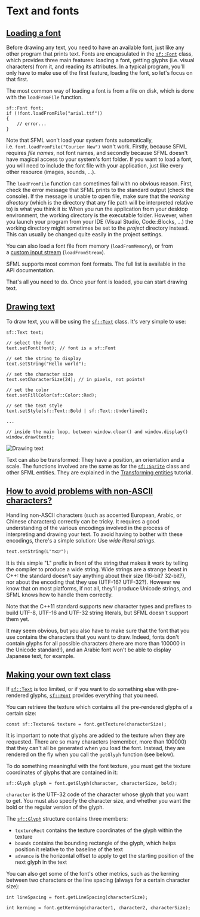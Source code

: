 # Text and fonts

## [Loading a font](https://www.sfml-dev.org/tutorials/2.6/graphics-text.php#loading-a-font)[](https://www.sfml-dev.org/tutorials/2.6/graphics-text.php#top "Top of the page")

Before drawing any text, you need to have an available font, just like any other program that prints text. Fonts are encapsulated in the [`sf::Font`](https://www.sfml-dev.org/documentation/2.6.0/classsf_1_1Font.php "sf::Font documentation") class, which provides three main features: loading a font, getting glyphs (i.e. visual characters) from it, and reading its attributes. In a typical program, you'll only have to make use of the first feature, loading the font, so let's focus on that first.

The most common way of loading a font is from a file on disk, which is done with the `loadFromFile` function.

```
sf::Font font;
if (!font.loadFromFile("arial.ttf"))
{
    // error...
}
```

Note that SFML won't load your system fonts automatically, i.e. `font.loadFromFile("Courier New")` won't work. Firstly, because SFML requires _file names_, not font names, and secondly because SFML doesn't have magical access to your system's font folder. If you want to load a font, you will need to include the font file with your application, just like every other resource (images, sounds, ...).

The `loadFromFile` function can sometimes fail with no obvious reason. First, check the error message that SFML prints to the standard output (check the console). If the message is unable to open file, make sure that the _working directory_ (which is the directory that any file path will be interpreted relative to) is what you think it is: When you run the application from your desktop environment, the working directory is the executable folder. However, when you launch your program from your IDE (Visual Studio, Code::Blocks, ...) the working directory might sometimes be set to the _project_ directory instead. This can usually be changed quite easily in the project settings.

You can also load a font file from memory (`loadFromMemory`), or from a [custom input stream](https://www.sfml-dev.org/tutorials/2.6/system-stream.php "Input streams tutorial") (`loadFromStream`).

SFML supports most common font formats. The full list is available in the API documentation.

That's all you need to do. Once your font is loaded, you can start drawing text.

## [Drawing text](https://www.sfml-dev.org/tutorials/2.6/graphics-text.php#drawing-text)[](https://www.sfml-dev.org/tutorials/2.6/graphics-text.php#top "Top of the page")

To draw text, you will be using the [`sf::Text`](https://www.sfml-dev.org/documentation/2.6.0/classsf_1_1Text.php "sf::Text documentation") class. It's very simple to use:

```
sf::Text text;

// select the font
text.setFont(font); // font is a sf::Font

// set the string to display
text.setString("Hello world");

// set the character size
text.setCharacterSize(24); // in pixels, not points!

// set the color
text.setFillColor(sf::Color::Red);

// set the text style
text.setStyle(sf::Text::Bold | sf::Text::Underlined);

...

// inside the main loop, between window.clear() and window.display()
window.draw(text);
```

![](https://www.sfml-dev.org/tutorials/2.6/images/graphics-text-draw.png "Drawing text")

Text can also be transformed: They have a position, an orientation and a scale. The functions involved are the same as for the [`sf::Sprite`](https://www.sfml-dev.org/documentation/2.6.0/classsf_1_1Sprite.php "sf::Sprite documentation") class and other SFML entities. They are explained in the [Transforming entities](https://www.sfml-dev.org/tutorials/2.6/graphics-transform.php "'Transforming entities' tutorial") tutorial.

## [How to avoid problems with non-ASCII characters?](https://www.sfml-dev.org/tutorials/2.6/graphics-text.php#how-to-avoid-problems-with-non-ascii-characters)[](https://www.sfml-dev.org/tutorials/2.6/graphics-text.php#top "Top of the page")

Handling non-ASCII characters (such as accented European, Arabic, or Chinese characters) correctly can be tricky. It requires a good understanding of the various encodings involved in the process of interpreting and drawing your text. To avoid having to bother with these encodings, there's a simple solution: Use _wide literal strings_.

```
text.setString(L"יטאח");
```

It is this simple "L" prefix in front of the string that makes it work by telling the compiler to produce a wide string. Wide strings are a strange beast in C++: the standard doesn't say anything about their size (16-bit? 32-bit?), nor about the encoding that they use (UTF-16? UTF-32?). However we know that on most platforms, if not all, they'll produce Unicode strings, and SFML knows how to handle them correctly.

Note that the C++11 standard supports new character types and prefixes to build UTF-8, UTF-16 and UTF-32 string literals, but SFML doesn't support them yet.

It may seem obvious, but you also have to make sure that the font that you use contains the characters that you want to draw. Indeed, fonts don't contain glyphs for all possible characters (there are more than 100000 in the Unicode standard!), and an Arabic font won't be able to display Japanese text, for example.

## [Making your own text class](https://www.sfml-dev.org/tutorials/2.6/graphics-text.php#making-your-own-text-class)[](https://www.sfml-dev.org/tutorials/2.6/graphics-text.php#top "Top of the page")

If [`sf::Text`](https://www.sfml-dev.org/documentation/2.6.0/classsf_1_1Text.php "sf::Text documentation") is too limited, or if you want to do something else with pre-rendered glyphs, [`sf::Font`](https://www.sfml-dev.org/documentation/2.6.0/classsf_1_1Font.php "sf::Font documentation") provides everything that you need.

You can retrieve the texture which contains all the pre-rendered glyphs of a certain size:

```
const sf::Texture& texture = font.getTexture(characterSize);
```

It is important to note that glyphs are added to the texture when they are requested. There are so many characters (remember, more than 100000) that they can't all be generated when you load the font. Instead, they are rendered on the fly when you call the `getGlyph` function (see below).

To do something meaningful with the font texture, you must get the texture coordinates of glyphs that are contained in it:

```
sf::Glyph glyph = font.getGlyph(character, characterSize, bold);
```

`character` is the UTF-32 code of the character whose glyph that you want to get. You must also specify the character size, and whether you want the bold or the regular version of the glyph.

The [`sf::Glyph`](https://www.sfml-dev.org/documentation/2.6.0/classsf_1_1Glyph.php "sf::Glyph documentation") structure contains three members:

- `textureRect` contains the texture coordinates of the glyph within the texture
- `bounds` contains the bounding rectangle of the glyph, which helps position it relative to the baseline of the text
- `advance` is the horizontal offset to apply to get the starting position of the next glyph in the text

You can also get some of the font's other metrics, such as the kerning between two characters or the line spacing (always for a certain character size):

```
int lineSpacing = font.getLineSpacing(characterSize);

int kerning = font.getKerning(character1, character2, characterSize);
```